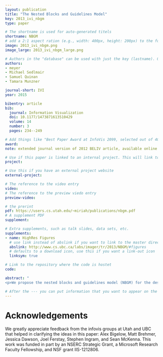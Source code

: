```yaml
---
layout: publication
title: "The Nested Blocks and Guidelines Model"
key: 2013_ivi_nbgm
type: paper

# The shortname is used for auto-generated titels
shortname: NBGM
# add a 2:1 aspect ration (e.g., width: 400px, height: 200px) to the folder /assets/images/papers/
image: 2013_ivi_nbgm.png
image_large: 2013_ivi_nbgm_large.png

# Authors in the "database" can be used with just the key (lastname). Others can be written properly.
authors:
- meyer
- Michael Sedlmair
- Samuel Quinan
- Tamara Munzner

journal-short: IVI
year: 2015

bibentry: article
bib:
  journal: Information Visualization
  doi: 10.1177/1473871613510429
  volume: 14
  number: 3
  pages: 234--249

# Add things like "Best Paper Award at InfoVis 2099, selected out of 4000 submissions" 
award:
note: extended journal version of 2012 BELIV article, available online 2013

# Use if this paper is linked to an internal project. This will link to the project site
project:

# Use this if you have an external project website 
external-project: 

# The reference to the video entry
video: 
# The reference to the preview viedo entry 
preview-video: 

# the prerint
pdf: https://users.cs.utah.edu/~miriah/publications/nbgm.pdf
# A supplement PDF
supplement:

# Extra supplements, such as talk slides, data sets, etc. 
supplements:
- name: HighRes Figures
  # use link instead of abslink if you want to link to the master directory
  abslink: http://www.cs.ubc.ca/labs/imager/tr/2013/NBGM/#figures
  # defaults to a download icon, use this if you want a link-out icon
  linksym: true

# Link to the repository where the code is hostet
code: 

abstract: "
<p>We propose the nested blocks and guidelines model (NBGM) for the design and validation of visualization systems. The NBGM extends the previously proposed four-level nested model by adding finer grained structure within each level, providing explicit mechanisms to capture and discuss design decision rationale. Blocks are the outcomes of the design process at a specific level, and guidelines discuss relationships between these blocks. Blocks at the algorithm and technique levels describe design choices, as do data blocks at the abstraction level, whereas task abstraction blocks and domain situation blocks are identified as the outcome of the designer's understanding of the requirements. In the NBGM, there are two types of guidelines: <em>within-level</em> guidelines provide comparisons for blocks within the same level, while <em>between-level</em> guidelines provide mappings between adjacent levels of design. We analyze several recent papers using the NBGM to provide concrete examples of how a researcher can use blocks and guidelines to describe and evaluate visualization research. We also discuss the NBGM with respect to other design models to clarify its role in visualization design. Using the NBGM, we pinpoint two implications for visualization evaluation. First, comparison of blocks at the domain level must occur implicitly downstream at the abstraction level; and second, comparison between blocks must take into account both upstream assumptions and downstream requirements. Finally, we use the model to  analyze two open problems: the need for mid-level task taxonomies to fill in the task blocks at the abstraction level, as well as the need for more guidelines mapping between the algorithm and technique levels.</p>"

# After the --- you can put information that you want to appear on the website using markdown formatting or HTML. A good example are acknowledgements, extra references, an erratum, etc.
---
```


# Acknowledgements

We greatly appreciate feedback from the infovis groups at Utah and
UBC that helped in clarifying the ideas in this paper: Alex Bigelow,
Matt Brehmer, Jessica Dawson, Joel Ferstay, Stephen Ingram, and
Sean McKenna. This work was funded in part by an NSERC Strategic Grant, a Microsoft Research Faculty Fellowship, and NSF grant
IIS-1212806.
